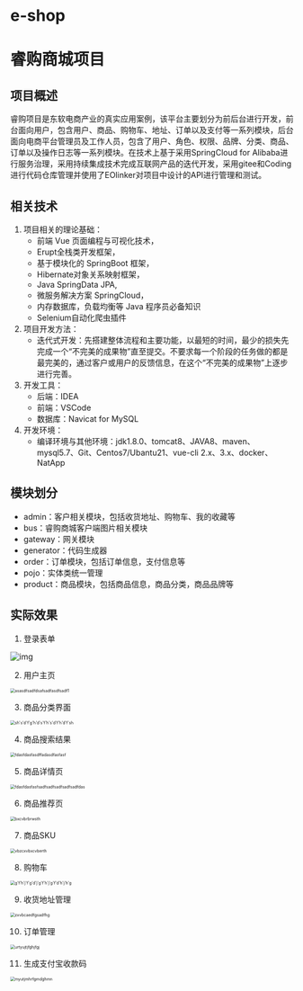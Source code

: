 # e-shop
# 睿购商城项目

## 项目概述

睿购项目是东软电商产业的真实应用案例，该平台主要划分为前后台进行开发，前台面向用户，包含用户、商品、购物车、地址、订单以及支付等一系列模块，后台面向电商平台管理员及工作人员，包含了用户、角色、权限、品牌、分类、商品、订单以及操作日志等一系列模块。在技术上基于采用SpringCloud for Alibaba进行服务治理，采用持续集成技术完成互联网产品的迭代开发，采用gitee和Coding进行代码仓库管理并使用了EOlinker对项目中设计的API进行管理和测试。

## 相关技术

1. 项目相关的理论基础：
   - 前端 Vue 页面编程与可视化技术，
   - Erupt全栈类开发框架，
   - 基于模块化的 SpringBoot 框架，
   - Hibernate对象关系映射框架，
   - Java SpringData JPA,
   - 微服务解决方案 SpringCloud，
   - 内存数据库，负载均衡等 Java 程序员必备知识
   - Selenium自动化爬虫插件
2. 项目开发方法：
   - 迭代式开发：先搭建整体流程和主要功能，以最短的时间，最少的损失先完成一个“不完美的成果物”直至提交。不要求每一个阶段的任务做的都是最完美的，通过客户或用户的反馈信息，在这个“不完美的成果物”上逐步进行完善。
3. 开发工具：
   - 后端：IDEA
   - 前端：VSCode
   - 数据库：Navicat for MySQL
4. 开发环境：
   - 编译环境与其他环境：jdk1.8.0、tomcat8、JAVA8、maven、mysql5.7、Git、Centos7/Ubantu21、vue-cli 2.x、3.x、docker、NatApp

## 模块划分

- admin：客户相关模块，包括收货地址、购物车、我的收藏等
- bus：睿购商城客户端图片相关模块
- gateway：网关模块
- generator：代码生成器
- order：订单模块，包括订单信息，支付信息等
- pojo：实体类统一管理
- product：商品模块，包括商品信息，商品分类，商品品牌等

## 实际效果

1. 登录表单

![img](https://gitee.com/stitch618/StitchPicGo/raw/master/pic/clip_image002.jpg)



2. 用户主页

<img src="https://gitee.com/stitch618/StitchPicGo/raw/master/pic/asasdfsadfdsafsadfasdfsadf1.png" alt="asasdfsadfdsafsadfasdfsadf1" style="zoom: 50%;" />

3. 商品分类界面

<img src="https://gitee.com/stitch618/StitchPicGo/raw/master/pic/sh's'd'f'g'h'd's'f'h's'd'f'h'd'f'sh.png" alt="sh's'd'f'g'h'd's'f'h's'd'f'h'd'f'sh" style="zoom:50%;" />

4. 商品搜索结果

<img src="https://gitee.com/stitch618/StitchPicGo/raw/master/pic/fdasfdasfasdffadasdfasfasf.png" alt="fdasfdasfasdffadasdfasfasf" style="zoom:50%;" />

5. 商品详情页

<img src="https://gitee.com/stitch618/StitchPicGo/raw/master/pic/fdasfdasfasfsadfsadfsadfsadfsadfdas.png" alt="fdasfdasfasfsadfsadfsadfsadfsadfdas" style="zoom:50%;" />

6. 商品推荐页

<img src="https://gitee.com/stitch618/StitchPicGo/raw/master/pic/bxcvbrbrwsth.png" alt="bxcvbrbrwsth" style="zoom:50%;" />

7. 商品SKU

<img src="https://gitee.com/stitch618/StitchPicGo/raw/master/pic/vbzcxvbxcvberth.png" alt="vbzcxvbxcvberth" style="zoom:50%;" />

8. 购物车

<img src="https://gitee.com/stitch618/StitchPicGo/raw/master/pic/g'f'h'j'f'g'd'j'g'f'h'j'g'f'd'h'j'h'g.png" alt="g'f'h'j'f'g'd'j'g'f'h'j'g'f'd'h'j'h'g" style="zoom:50%;" />

9. 收货地址管理

<img src="https://gitee.com/stitch618/StitchPicGo/raw/master/pic/zxvbcaedfgsadfhg.png" alt="zxvbcaedfgsadfhg" style="zoom:50%;" />

10. 订单管理

<img src="https://gitee.com/stitch618/StitchPicGo/raw/master/pic/urtyujtjfghjfgj.png" alt="urtyujtjfghjfgj" style="zoom:50%;" />

11. 生成支付宝收款码

<img src="https://gitee.com/stitch618/StitchPicGo/raw/master/pic/myutjmhrfgmdghmn.png" alt="myutjmhrfgmdghmn" style="zoom:50%;" />


